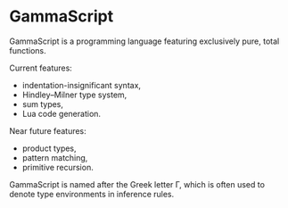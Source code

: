 # GammaScript

GammaScript is a programming language featuring exclusively pure, total
functions.

Current features:

 - indentation-insignificant syntax,
 - Hindley–Milner type system,
 - sum types,
 - Lua code generation.

Near future features:

 - product types,
 - pattern matching,
 - primitive recursion.

GammaScript is named after the Greek letter Γ, which is often used to denote
type environments in inference rules.
